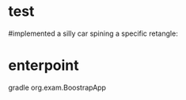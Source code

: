 # test
#implemented a silly car spining a specific retangle:

# enterpoint 
gradle org.exam.BoostrapApp
